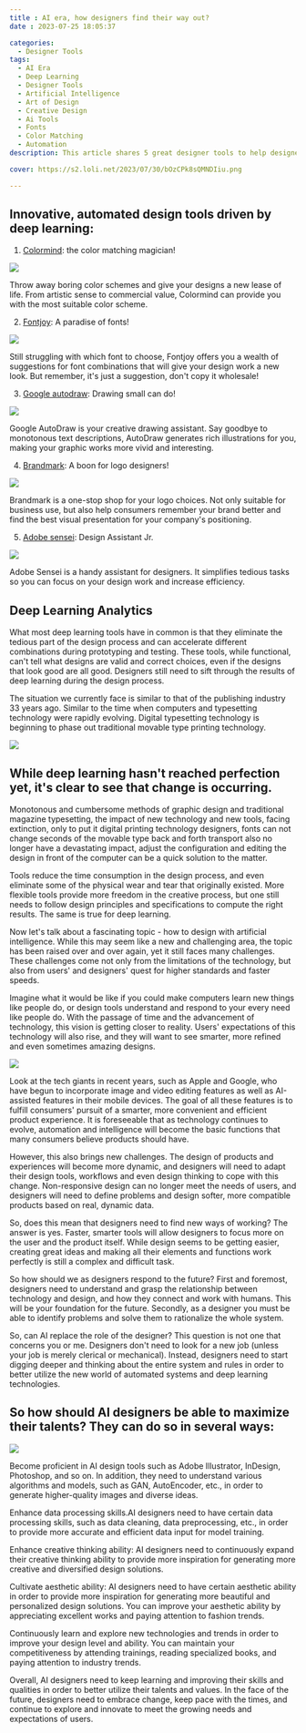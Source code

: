 ```yaml
---
title : AI era, how designers find their way out?
date : 2023-07-25 18:05:37

categories:
  - Designer Tools
tags: 
  - AI Era
  - Deep Learning
  - Designer Tools
  - Artificial Intelligence
  - Art of Design
  - Creative Design
  - Ai Tools
  - Fonts
  - Color Matching
  - Automation
description: This article shares 5 great designer tools to help designers better understand the creative tools, and offers suggestions on where designers should go in the future.

cover: https://s2.loli.net/2023/07/30/bOzCPk8sQMNDIiu.png

---
```

## Innovative, automated design tools driven by deep learning:

1. [Colormind](http://colormind.io/): the color matching magician!

![](https://s2.loli.net/2023/07/30/9AbrSoq14RKzpL3.png)

Throw away boring color schemes and give your designs a new lease of life. From artistic sense to commercial value, Colormind can provide you with the most suitable color scheme.

2. [Fontjoy](https://fontjoy.com/): A paradise of fonts!

![](https://s2.loli.net/2023/07/30/MjwfPKs6hOxpmJF.png)

Still struggling with which font to choose, Fontjoy offers you a wealth of suggestions for font combinations that will give your design work a new look. But remember, it's just a suggestion, don't copy it wholesale!

3. [Google autodraw](https://www.autodraw.com/): Drawing small can do!

![](https://s2.loli.net/2023/07/30/rso1qGPenxjZIWt.png)

Google AutoDraw is your creative drawing assistant. Say goodbye to monotonous text descriptions, AutoDraw generates rich illustrations for you, making your graphic works more vivid and interesting.

4. [Brandmark](https://brandmark.io/): A boon for logo designers!

![](https://s2.loli.net/2023/07/30/QUtAZ58ITO4YVma.png)

Brandmark is a one-stop shop for your logo choices. Not only suitable for business use, but also help consumers remember your brand better and find the best visual presentation for your company's positioning.

5. [Adobe sensei](https://www.adobe.com/sensei.html): Design Assistant Jr.

![](https://s2.loli.net/2023/07/30/lrLoupWQIwM5vVH.png)

Adobe Sensei is a handy assistant for designers. It simplifies tedious tasks so you can focus on your design work and increase efficiency.

## Deep Learning Analytics

What most deep learning tools have in common is that they eliminate the tedious part of the design process and can accelerate different combinations during prototyping and testing. These tools, while functional, can't tell what designs are valid and correct choices, even if the designs that look good are all good. Designers still need to sift through the results of deep learning during the design process.

The situation we currently face is similar to that of the publishing industry 33 years ago. Similar to the time when computers and typesetting technology were rapidly evolving. Digital typesetting technology is beginning to phase out traditional movable type printing technology.

![](https://s2.loli.net/2023/07/30/BvXej26CrEk8AzW.png)

## While deep learning hasn't reached perfection yet, it's clear to see that change is occurring.

Monotonous and cumbersome methods of graphic design and traditional magazine typesetting, the impact of new technology and new tools, facing extinction, only to put it digital printing technology designers, fonts can not change seconds of the movable type back and forth transport also no longer have a devastating impact, adjust the configuration and editing the design in front of the computer can be a quick solution to the matter.

Tools reduce the time consumption in the design process, and even eliminate some of the physical wear and tear that originally existed. More flexible tools provide more freedom in the creative process, but one still needs to follow design principles and specifications to compute the right results.
The same is true for deep learning.

Now let's talk about a fascinating topic - how to design with artificial intelligence. While this may seem like a new and challenging area, the topic has been raised over and over again, yet it still faces many challenges. These challenges come not only from the limitations of the technology, but also from users' and designers' quest for higher standards and faster speeds.

Imagine what it would be like if you could make computers learn new things like people do, or design tools understand and respond to your every need like people do. With the passage of time and the advancement of technology, this vision is getting closer to reality. Users' expectations of this technology will also rise, and they will want to see smarter, more refined and even sometimes amazing designs.

![](https://s2.loli.net/2023/09/14/A8RqdygFN24tLuz.png)

Look at the tech giants in recent years, such as Apple and Google, who have begun to incorporate image and video editing features as well as AI-assisted features in their mobile devices. The goal of all these features is to fulfill consumers' pursuit of a smarter, more convenient and efficient product experience. It is foreseeable that as technology continues to evolve, automation and intelligence will become the basic functions that many consumers believe products should have.

However, this also brings new challenges. The design of products and experiences will become more dynamic, and designers will need to adapt their design tools, workflows and even design thinking to cope with this change. Non-responsive design can no longer meet the needs of users, and designers will need to define problems and design softer, more compatible products based on real, dynamic data.

So, does this mean that designers need to find new ways of working? The answer is yes. Faster, smarter tools will allow designers to focus more on the user and the product itself. While design seems to be getting easier, creating great ideas and making all their elements and functions work perfectly is still a complex and difficult task.

So how should we as designers respond to the future? First and foremost, designers need to understand and grasp the relationship between technology and design, and how they connect and work with humans. This will be your foundation for the future. Secondly, as a designer you must be able to identify problems and solve them to rationalize the whole system.

So, can AI replace the role of the designer? This question is not one that concerns you or me. Designers don't need to look for a new job (unless your job is merely clerical or mechanical). Instead, designers need to start digging deeper and thinking about the entire system and rules in order to better utilize the new world of automated systems and deep learning technologies.

## So how should AI designers be able to maximize their talents? They can do so in several ways:

![](https://s2.loli.net/2023/09/23/ATskt8qnVWZ4UdO.png)

Become proficient in AI design tools such as Adobe Illustrator, InDesign, Photoshop, and so on. In addition, they need to understand various algorithms and models, such as GAN, AutoEncoder, etc., in order to generate higher-quality images and diverse ideas.

Enhance data processing skills.AI designers need to have certain data processing skills, such as data cleaning, data preprocessing, etc., in order to provide more accurate and efficient data input for model training.

Enhance creative thinking ability: AI designers need to continuously expand their creative thinking ability to provide more inspiration for generating more creative and diversified design solutions.

Cultivate aesthetic ability: AI designers need to have certain aesthetic ability in order to provide more inspiration for generating more beautiful and personalized design solutions. You can improve your aesthetic ability by appreciating excellent works and paying attention to fashion trends.

Continuously learn and explore new technologies and trends in order to improve your design level and ability. You can maintain your competitiveness by attending trainings, reading specialized books, and paying attention to industry trends.

Overall, AI designers need to keep learning and improving their skills and qualities in order to better utilize their talents and values. In the face of the future, designers need to embrace change, keep pace with the times, and continue to explore and innovate to meet the growing needs and expectations of users.

